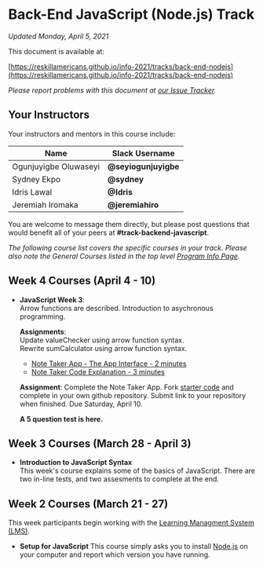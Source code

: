 # Back-End JavaScript (Node.js) Track

*Updated Monday, April 5, 2021*

This document is available at:

[https://reskillamericans.github.io/info-2021/tracks/back-end-nodejs](https://reskillamericans.github.io/info-2021/tracks/back-end-nodejs)

*Please report problems with this document at
[our Issue Tracker](https://github.com/reskillamericans/info-2021/issues/new?title=back-end-node:).*

## Your Instructors

Your instructors and mentors in this course include:

<table>
  <thead>
    <tr>
      <th>Name</th>
      <th>Slack Username</th>
    </tr>
  </thead>
  <tbody>
    <tr>
      <td>Ogunjuyigbe Oluwaseyi</td>
      <td><strong>@seyiogunjuyigbe</strong></td>
    </tr>
    <tr>
      <td>Sydney Ekpo</td>
      <td><strong>@sydney</strong></td>
    </tr>
    <tr>
      <td>Idris Lawal</td>
      <td><strong>@Idris</strong></td>
    </tr>
    <tr>
      <td>Jeremiah Iromaka</td>
      <td><strong>@jeremiahiro</strong></td>
    </tr>
  </tbody>
</table>

You are welcome to message them directly, but please post questions that would benefit all of your peers at **#track-backend-javascript**.

*The following course list covers the specific courses in your track.  Please also note the General Courses listed in the top level [Program Info Page](../README.md).*

## Week 4 Courses (April 4 - 10)

- **JavaScript Week 3**:<br>
  Arrow functions are described.  Introduction to asychronous programming.

  **Assignments**:<br>
  Update valueChecker using arrow function syntax.<br>
  Rewrite sumCalculator using arrow function syntax.

  - [Note Taker App - The App Interface - 2 minutes](https://youtu.be/7XX-XiEMS2E)
  - [Note Taker Code Explanation - 3 minutes](https://youtu.be/m3cHV7ye-f0)

  **Assignment**: Complete the Note Taker App.  Fork
  [starter code](https://github.com/IDTitanium/notesApp) and complete in your
  own github repository.  Submit link to your repository when finished.  Due
  Saturday, April 10.

  **A 5 question test is here.**

## Week 3 Courses (March 28 - April 3)

- **Introduction to JavaScript Syntax**<br>
  This week's course explains some of the basics of JavaScript.  There are
  two in-line tests, and two assesments to complete at the end.

## Week 2 Courses (March 21 - 27)

This week participants begin working with the [Learning Managment System (LMS)](https://reskillamericans.us).

- **Setup for JavaScript** This course simply asks you to install [Node.js](https://nodejs.org/) on your computer and report which version you have running.

<!-- Global site tag (gtag.js) - Google Analytics -->
<script async src="https://www.googletagmanager.com/gtag/js?id=G-E0FNX7D6ZT"></script>
<script>
  window.dataLayer = window.dataLayer || [];
  function gtag(){dataLayer.push(arguments);}
  gtag('js', new Date());

  gtag('config', 'G-E0FNX7D6ZT');
</script>

